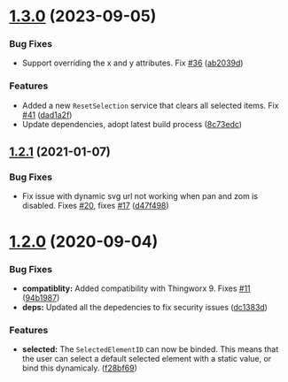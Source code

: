 # [1.3.0](https://github.com/ptc-iot-sharing/SvgViewerWidgetTWX/compare/v1.2.1...v1.3.0) (2023-09-05)


### Bug Fixes

* Support overriding the x and y attributes. Fix [#36](https://github.com/ptc-iot-sharing/SvgViewerWidgetTWX/issues/36) ([ab2039d](https://github.com/ptc-iot-sharing/SvgViewerWidgetTWX/commit/ab2039d5f55a99c1edb74d2f5a1c95f586198d56))


### Features

* Added a new `ResetSelection` service that clears all selected items. Fix [#41](https://github.com/ptc-iot-sharing/SvgViewerWidgetTWX/issues/41) ([dad1a2f](https://github.com/ptc-iot-sharing/SvgViewerWidgetTWX/commit/dad1a2f3651b869e7d41f5464819d14a280b20ce))
* Update dependencies, adopt latest build process ([8c73edc](https://github.com/ptc-iot-sharing/SvgViewerWidgetTWX/commit/8c73edc5262e878f5fdc983c2125e0c17674ad2d))

## [1.2.1](https://github.com/ptc-iot-sharing/SvgViewerWidgetTWX/compare/v1.2.0...v1.2.1) (2021-01-07)


### Bug Fixes

* Fix issue with dynamic svg url not working when pan and zom is disabled. Fixes [#20](https://github.com/ptc-iot-sharing/SvgViewerWidgetTWX/issues/20), fixes [#17](https://github.com/ptc-iot-sharing/SvgViewerWidgetTWX/issues/17) ([d47f498](https://github.com/ptc-iot-sharing/SvgViewerWidgetTWX/commit/d47f4984d45535d092cb2deec555a42b51058f02))

# [1.2.0](https://github.com/ptc-iot-sharing/SvgViewerWidgetTWX/compare/v1.1.2...v1.2.0) (2020-09-04)


### Bug Fixes

* **compatiblity:** Added compatibility with Thingworx 9. Fixes [#11](https://github.com/ptc-iot-sharing/SvgViewerWidgetTWX/issues/11) ([94b1987](https://github.com/ptc-iot-sharing/SvgViewerWidgetTWX/commit/94b1987cad63272bad1fd1b952ab2899a26fa37d))
* **deps:** Updated all the depedencies to fix security issues ([dc1383d](https://github.com/ptc-iot-sharing/SvgViewerWidgetTWX/commit/dc1383d9f7d9d6a869bd45c61d4750dcb62003b3))


### Features

* **selected:** The `SelectedElementID` can now be binded. This means that the user can select a default selected element with a static value, or bind this dynamicaly. ([f28bf69](https://github.com/ptc-iot-sharing/SvgViewerWidgetTWX/commit/f28bf696cefa2faaebfc0723776e4692ef3b2c18))
